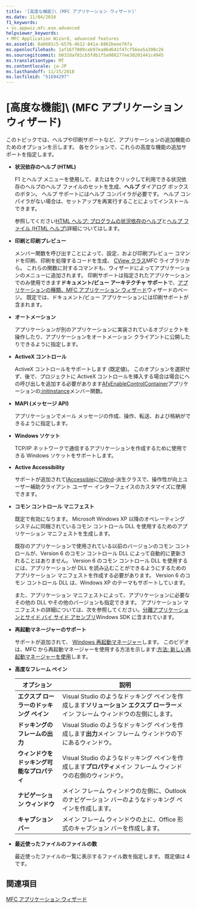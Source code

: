 ```yaml
---
title: '[高度な機能]\ (MFC アプリケーション ウィザード)'
ms.date: 11/04/2016
f1_keywords:
- vc.appwiz.mfc.exe.advanced
helpviewer_keywords:
- MFC Application Wizard, advanced features
ms.assetid: 8a6681c5-6576-4b12-841a-6862beee76fa
ms.openlocfilehash: 1af16f7009ceb97ea86d641f47cf56ea5a398c26
ms.sourcegitcommit: b032daf81cb5fdb1f5a988277ee30201441c4945
ms.translationtype: MT
ms.contentlocale: ja-JP
ms.lasthandoff: 11/15/2018
ms.locfileid: "51694297"
---
```

# <a name="advanced-features-mfc-application-wizard"></a>[高度な機能]\ (MFC アプリケーション ウィザード)

このトピックでは、ヘルプや印刷サポートなど、アプリケーションの追加機能のためのオプションを示します。 各セクションで、これらの高度な機能の追加サポートを指定します。

- **状況依存のヘルプ (HTML)**

   F1 とヘルプ メニューを使用して、またはをクリックして利用できる状況依存のヘルプのヘルプ ファイルのセットを生成、**ヘルプ** ダイアログ ボックスのボタン。 ヘルプ サポートにはヘルプ コンパイラが必要です。 ヘルプ コンパイラがない場合は、セットアップを再実行することによってインストールできます。

   参照してください[HTML ヘルプ: プログラムの状況依存のヘルプ](../../mfc/html-help-context-sensitive-help-for-your-programs.md)と[ヘルプ ファイル (HTML ヘルプ)](../../ide/help-files-html-help.md)詳細についてはします。

- **印刷と印刷プレビュー**

   メンバー関数を呼び出すことによって、設定、および印刷プレビュー コマンドを印刷、印刷を処理するコードを生成、 [CView クラス](../../mfc/reference/cview-class.md)MFC ライブラリから。 これらの関数に対するコマンドも、ウィザードによってアプリケーションのメニューに追加されます。 印刷サポートは指定されたアプリケーションでのみ使用できます**ドキュメント/ビュー アーキテクチャ サポート**で、[アプリケーションの種類、MFC アプリケーション ウィザード](../../mfc/reference/application-type-mfc-application-wizard.md)ウィザードのページ。 既定では、ドキュメント/ビュー アプリケーションには印刷サポートが含まれます。

- **オートメーション**

   アプリケーションが別のアプリケーションに実装されているオブジェクトを操作したり、アプリケーションをオートメーション クライアントに公開したりできるように指定します。

- **ActiveX コントロール**

   ActiveX コントロールをサポートします (既定値)。 このオプションを選択せず、後で、プロジェクトに ActiveX コントロールを挿入する場合は場合にへの呼び出しを追加する必要があります[AfxEnableControlContainer](ole-initialization.md#afxenablecontrolcontainer)アプリケーションの[:initinstance](../../mfc/reference/cwinapp-class.md#initinstance)メンバー関数。

- **MAPI (メッセージ API)**

   アプリケーションでメール メッセージの作成、操作、転送、および格納ができるように指定します。

- **Windows ソケット**

   TCP/IP ネットワークで通信するアプリケーションを作成するために使用できる Windows ソケットをサポートします。

- **Active Accessibility**

   サポートが追加されて[IAccessible](/windows/desktop/api/oleacc/nn-oleacc-iaccessible)に[CWnd](../../mfc/reference/cwnd-class.md)-派生クラスで、操作性が向上ユーザー補助クライアント ユーザー インターフェイスのカスタマイズに使用できます。

- **コモン コントロール マニフェスト**

   既定で有効になります。 Microsoft Windows XP 以降のオペレーティング システムに同梱されているコモン コントロール DLL を使用するためのアプリケーション マニフェストを生成します。

   既存のアプリケーションで使用されている以前のバージョンのコモン コントロールが、Version 6 のコモン コントロール DLL によって自動的に更新されることはありません。 Version 6 のコモン コントロール DLL を使用するには、アプリケーションが DLL を読み込むことができるようにするためのアプリケーション マニフェストを作成する必要があります。 Version 6 のコモン コントロール DLL は、Windows XP のテーマもサポートしています。

   また、アプリケーション マニフェストによって、アプリケーションに必要なその他の DLL やその他のバージョンも指定できます。 アプリケーション マニフェストの詳細については、次を参照してください。[分離アプリケーションとサイド バイ サイド アセンブリ](/windows/desktop/SbsCs/isolated-applications-and-side-by-side-assemblies-portal)Windows SDK に含まれています。

- **再起動マネージャーのサポート**

   サポートが追加されて、 [Windows 再起動マネージャー](/windows/desktop/RstMgr/using-restart-manager)します。 このビデオは、MFC から再起動マネージャーを使用する方法を示します:[方法: 新しい再起動マネージャーを使用](/previous-versions/visualstudio/visual-studio-2010/dd831853(v%3dvs.100))します。

- **高度なフレーム ペイン**

   |オプション|説明|
   |------------|-----------------|
   |**エクスプ ローラーのドッキング ペイン**|Visual Studio のようなドッキング ペインを作成します**ソリューション エクスプ ローラー**メイン フレーム ウィンドウの左側にします。|
   |**ドッキングのフレームの出力**|Visual Studio のようなドッキング ペインを作成します**出力**メイン フレーム ウィンドウの下にあるウィンドウ。|
   |**ウィンドウをドッキング可能なプロパティ**|Visual Studio のようなドッキング ペインを作成します**プロパティ**メイン フレーム ウィンドウの右側のウィンドウ。|
   |**ナビゲーション ウィンドウ**|メイン フレーム ウィンドウの左側に、Outlook のナビゲーション バーのようなドッキング ペインを作成します。|
   |**キャプション バー**|メイン フレーム ウィンドウの上に、Office 形式のキャプション バーを作成します。|

- **最近使ったファイルのファイルの数**

   最近使ったファイルの一覧に表示するファイル数を指定します。 既定値は 4 です。

## <a name="see-also"></a>関連項目

[MFC アプリケーション ウィザード](../../mfc/reference/mfc-application-wizard.md)

